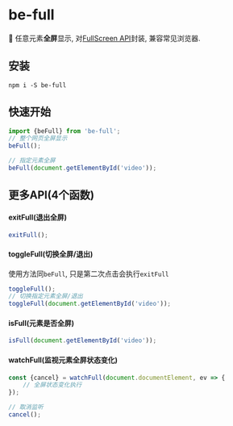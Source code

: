 # be-full
🍔 任意元素**全屏**显示, 对[FullScreen API](https://caniuse.com/#search=Fullscreen)封装, 兼容常见浏览器.


## 安装

```shell
npm i -S be-full
```

## 快速开始

```javascript
import {beFull} from 'be-full';
// 整个网页全屏显示
beFull();

// 指定元素全屏
beFull(document.getElementById('video'));
```

## 更多API(4个函数)

#### exitFull(退出全屏)
```javascript
exitFull();
```

#### toggleFull(切换全屏/退出)
使用方法同`beFull`, 只是第二次点击会执行`exitFull`
```javascript
toggleFull();
// 切换指定元素全屏/退出
toggleFull(document.getElementById('video'));
```

#### isFull(元素是否全屏)
```javascript
isFull(document.getElementById('video'));
```

#### watchFull(监视元素全屏状态变化)
```javascript
const {cancel} = watchFull(document.documentElement, ev => {
    // 全屏状态变化执行         
});

// 取消监听
cancel();
```
